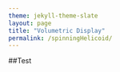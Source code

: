 ```yaml
---
theme: jekyll-theme-slate
layout: page
title: "Volumetric Display"
permalink: /spinningHelicoid/
---
```


##Test
